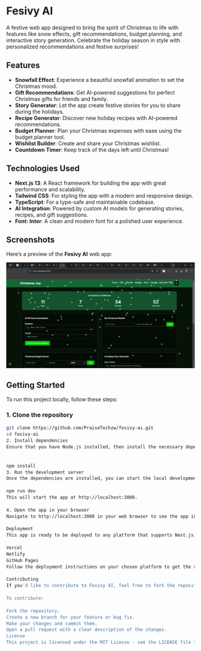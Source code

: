 # Fesivy AI

A festive web app designed to bring the spirit of Christmas to life with features like snow effects, gift recommendations, budget planning, and interactive story generation. Celebrate the holiday season in style with personalized recommendations and festive surprises!

## Features

- **Snowfall Effect**: Experience a beautiful snowfall animation to set the Christmas mood.
- **Gift Recommendations**: Get AI-powered suggestions for perfect Christmas gifts for friends and family.
- **Story Generator**: Let the app create festive stories for you to share during the holidays.
- **Recipe Generator**: Discover new holiday recipes with AI-powered recommendations.
- **Budget Planner**: Plan your Christmas expenses with ease using the budget planner tool.
- **Wishlist Builder**: Create and share your Christmas wishlist.
- **Countdown Timer**: Keep track of the days left until Christmas!

## Technologies Used

- **Next.js 13**: A React framework for building the app with great performance and scalability.
- **Tailwind CSS**: For styling the app with a modern and responsive design.
- **TypeScript**: For a type-safe and maintainable codebase.
- **AI Integration**: Powered by custom AI models for generating stories, recipes, and gift suggestions.
- **Font: Inter**: A clean and modern font for a polished user experience.

## Screenshots

Here’s a preview of the **Fesivy AI** web app:

![App Screenshot](public/Screenshot%202024-12-13%20160510.png)

## Getting Started

To run this project locally, follow these steps:

### 1. Clone the repository

```bash
git clone https://github.com/PraiseTechzw/fesivy-ai.git
cd fesivy-ai
2. Install dependencies
Ensure that you have Node.js installed, then install the necessary dependencies using npm or yarn.


npm install
3. Run the development server
Once the dependencies are installed, you can start the local development server:

npm run dev
This will start the app at http://localhost:3000.

4. Open the app in your browser
Navigate to http://localhost:3000 in your web browser to see the app in action.

Deployment
This app is ready to be deployed to any platform that supports Next.js, such as:

Vercel
Netlify
GitHub Pages
Follow the deployment instructions on your chosen platform to get the app live.

Contributing
If you'd like to contribute to Fesivy AI, feel free to fork the repository and submit pull requests! We welcome improvements, bug fixes, and new feature suggestions.

To contribute:

Fork the repository.
Create a new branch for your feature or bug fix.
Make your changes and commit them.
Open a pull request with a clear description of the changes.
License
This project is licensed under the MIT License - see the LICENSE file for details.